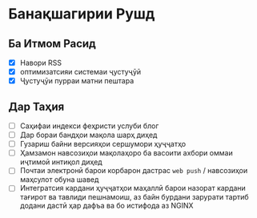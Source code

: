 # Банақшагирии Рушд

## Ба Итмом Расид

- [x] Навори RSS
- [x] оптимизатсияи системаи ҷустуҷӯӣ
- [x] Ҷустуҷӯи пурраи матни пештара

## Дар Таҳия

- [ ] Саҳифаи индекси феҳристи услуби блог
- [ ] Дар бораи бандҳои мақола шарҳ диҳед
- [ ] Гузариш байни версияҳои сершумори ҳуҷҷатҳо
- [ ] Ҳамзамон навсозиҳои мақолаҳоро ба васоити ахбори оммаи иҷтимоӣ интиқол диҳед
- [ ] Почтаи электронӣ барои корбарон дастрас `web push` / навсозиҳои маҳсулот обуна шавед
- [ ] Интегратсия кардани ҳуҷҷатҳои маҳаллӣ барои назорат кардани тағирот ва тавлиди пешнамоиш, аз байн бурдани зарурати тартиб додани дастӣ ҳар дафъа ва бо истифода аз NGINX